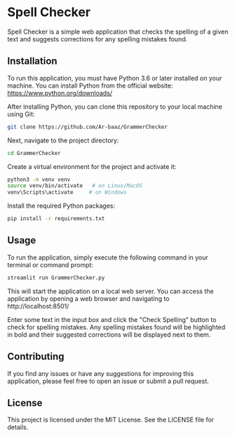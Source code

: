 
# Spell Checker

Spell Checker is a simple web application that checks the spelling of a given text and suggests corrections for any spelling mistakes found.

## Installation

To run this application, you must have Python 3.6 or later installed on your machine. You can install Python from the official website: https://www.python.org/downloads/

After installing Python, you can clone this repository to your local machine using Git:

```bash
git clone https://github.com/Ar-baaz/GrammerChecker
```

Next, navigate to the project directory:

```bash
cd GrammerChecker
```

Create a virtual environment for the project and activate it:

```bash
python3 -m venv venv
source venv/bin/activate   # on Linux/MacOS
venv\Scripts\activate     # on Windows
```

Install the required Python packages:

```bash
pip install -r requirements.txt
```

## Usage

To run the application, simply execute the following command in your terminal or command prompt:

```bash
streamlit run GrammerChecker.py
```

This will start the application on a local web server. You can access the application by opening a web browser and navigating to http://localhost:8501/

Enter some text in the input box and click the "Check Spelling" button to check for spelling mistakes. Any spelling mistakes found will be highlighted in bold and their suggested corrections will be displayed next to them.

## Contributing

If you find any issues or have any suggestions for improving this application, please feel free to open an issue or submit a pull request.

## License

This project is licensed under the MIT License. See the LICENSE file for details.
